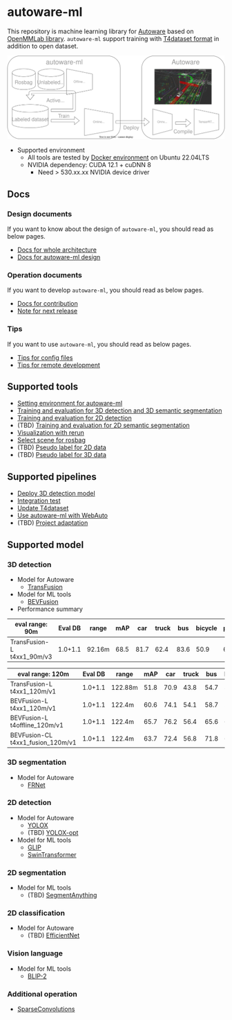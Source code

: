 # autoware-ml

This repository is machine learning library for [Autoware](https://github.com/autowarefoundation/autoware) based on [OpenMMLab library](https://github.com/open-mmlab).
`autoware-ml` support training with [T4dataset format](https://github.com/tier4/tier4_perception_dataset) in addition to open dataset.

![](/docs/fig/autoware_ml_pipeline.drawio.svg)

- Supported environment
  - All tools are tested by [Docker environment](Dockerfile) on Ubuntu 22.04LTS
  - NVIDIA dependency: CUDA 12.1 + cuDNN 8
    - Need > 530.xx.xx NVIDIA device driver

## Docs
### Design documents

If you want to know about the design of `autoware-ml`, you should read as below pages.

- [Docs for whole architecture](/docs/design/architecture.md)
- [Docs for autoware-ml design](/docs/design/autoware_ml_design.md)

### Operation documents

If you want to develop `autoware-ml`, you should read as below pages.

- [Docs for contribution](/docs/operation/contribution.md)
- [Note for next release](/docs/operation/release_note.md)

### Tips

If you want to use `autoware-ml`, you should read as below pages.

- [Tips for config files](/docs/tips/config.md)
- [Tips for remote development](/docs/tips/remote_development.md)

## Supported tools

- [Setting environment for autoware-ml](/tools/setting_environment/)
- [Training and evaluation for 3D detection and 3D semantic segmentation](/tools/detection3d/)
- [Training and evaluation for 2D detection](/tools/detection2d/)
- (TBD) [Training and evaluation for 2D semantic segmentation](/tools/segmentation2d/)
- [Visualization with rerun](/tools/rerun_visualization)
- [Select scene for rosbag](/tools/scene_selector/)
- (TBD) [Pseudo label for 2D data](/tools/t4dataset_pseudo_label_2d/)
- (TBD) [Pseudo label for 3D data](/tools/t4dataset_pseudo_label_3d/)

## Supported pipelines

- [Deploy 3D detection model](/pipelines/deploy_detection3d/)
- [Integration test](/pipelines/test_integration/)
- [Update T4dataset](/pipelines/update_t4dataset/)
- [Use autoware-ml with WebAuto](/pipelines/webauto/)
- (TBD) [Project adaptation](/pipelines/project_adaptation/)

## Supported model
### 3D detection

- Model for Autoware
  - [TransFusion](projects/TransFusion/)
- Model for ML tools
  - [BEVFusion](projects/BEVFusion/)
- Performance summary

| eval range: 90m            | Eval DB | range  | mAP  | car  | truck | bus  | bicycle | pedestrian |
| -------------------------- | ------- | ------ | ---- | ---- | ----- | ---- | ------- | ---------- |
| TransFusion-L t4xx1_90m/v3 | 1.0+1.1 | 92.16m | 68.5 | 81.7 | 62.4  | 83.6 | 50.9    | 64.1       |

| eval range: 120m                  | Eval DB | range   | mAP  | car  | truck | bus  | bicycle | pedestrian |
| --------------------------------- | ------- | ------- | ---- | ---- | ----- | ---- | ------- | ---------- |
| TransFusion-L t4xx1_120m/v1       | 1.0+1.1 | 122.88m | 51.8 | 70.9 | 43.8  | 54.7 | 38.7    | 50.9       |
| BEVFusion-L t4xx1_120m/v1         | 1.0+1.1 | 122.4m  | 60.6 | 74.1 | 54.1  | 58.7 | 55.7    | 60.3       |
| BEVFusion-L t4offline_120m/v1     | 1.0+1.1 | 122.4m  | 65.7 | 76.2 | 56.4  | 65.6 | 65.0    | 65.3       |
| BEVFusion-CL t4xx1_fusion_120m/v1 | 1.0+1.1 | 122.4m  | 63.7 | 72.4 | 56.8  | 71.8 | 62.1    | 55.3       |

### 3D segmentation

- Model for Autoware
  - [FRNet](projects/FRNet/)

### 2D detection

- Model for Autoware
  - [YOLOX](projects/YOLOX/)
  - (TBD) [YOLOX-opt](projects/YOLOX-opt/)
- Model for ML tools
  - [GLIP](projects/GLIP/)
  - [SwinTransformer](projects/SwinTransformer/)

### 2D segmentation

- Model for ML tools
  - (TBD) [SegmentAnything](projects/SegmentAnything/)

### 2D classification

- Model for Autoware
  - (TBD) [EfficientNet](projects/EfficientNet/)

### Vision language

- Model for ML tools
  - [BLIP-2](projects/BLIP-2/)

### Additional operation

- [SparseConvolutions](projects/SparseConvolution/)
